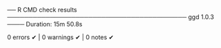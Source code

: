 ── R CMD check results ────────────────────────────────────────── ggd 1.0.3 ────
Duration: 15m 50.8s

0 errors ✔ | 0 warnings ✔ | 0 notes ✔
